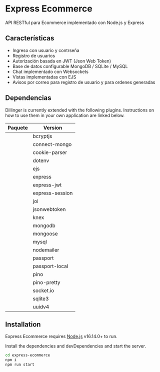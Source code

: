 # Express Ecommerce

API RESTful para Ecommerce implementado con Node.js y Express

## Características
- Ingreso con usuario y contrseña
- Registro de usuarios
- Autorización basada en JWT (Json Web Token)
- Base de datos configurable MongoDB / SQLite / MySQL
- Chat implementado con Websockets
- Vistas implementadas con EJS
- Avisos por correo para registro de usuario y para ordenes generadas


## Dependencias

Dillinger is currently extended with the following plugins.
Instructions on how to use them in your own application are linked below.

| Paquete | Version |
| ------ | ------ |
    |bcryptjs |^2.4.3|
    |connect-mongo |^4.6.0|
    |cookie-parser |^1.4.6|
    |dotenv |^10.0.0|
    |ejs |^3.1.8|
    |express |^4.17.1|
    |express-jwt |^6.1.0|
    |express-session |^1.17.2|
    |joi |^17.5.0|
    |jsonwebtoken |^8.5.1|
    |knex |^0.95.15|
    |mongodb |^4.3.1|
    |mongoose |^6.1.5|
    |mysql |^2.18.1|
    |nodemailer |^6.7.5|
    |passport |^0.5.2|
    |passport-local |^1.0.0|
    |pino |^7.11.0|
    |pino-pretty |^7.6.1|
    |socket.io |^4.4.0|
    |sqlite3 |^5.0.2|
    |uuidv4 |^6.2.12|

## Installation

Express Ecommerce requires [Node.js](https://nodejs.org/) v16.14.0+ to run.

Install the dependencies and devDependencies and start the server.

```sh
cd express-ecommerce
npm i
npm run start
```
